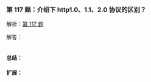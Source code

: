 ### 第 117 题：介绍下 http1.0、1.1、2.0 协议的区别？



解析：[第 117 题](https://github.com/Advanced-Frontend/Daily-Interview-Question/issues/232)

解答：



```javascript

```

#### 总结：



#### 扩展：




